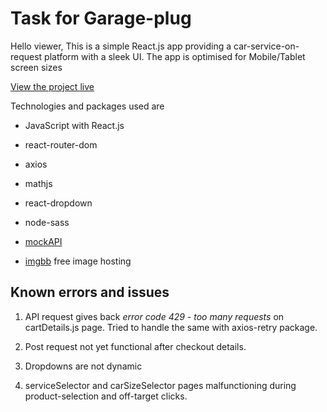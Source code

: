 # Task for Garage-plug

Hello viewer, This is a simple React.js app providing a car-service-on-request platform with a sleek UI. The app is optimised for Mobile/Tablet screen sizes

[View the project live](https://modest-leavitt-ecceef.netlify.app/)

Technologies and packages used are

* JavaScript with React.js

* react-router-dom

* axios

* mathjs

* react-dropdown

* node-sass

* [mockAPI](https://5f9c52f6856f4c00168c87f7.mockapi.io/admin/api/dataset)

* [imgbb](imgbb.com) free image hosting


## Known errors and issues

1. API request gives back *error code 429 - too many requests* on cartDetails.js page. Tried to handle the same with axios-retry package.

1. Post request not yet functional after checkout details.

1. Dropdowns are not dynamic

1. serviceSelector and carSizeSelector pages malfunctioning during product-selection and off-target clicks.
